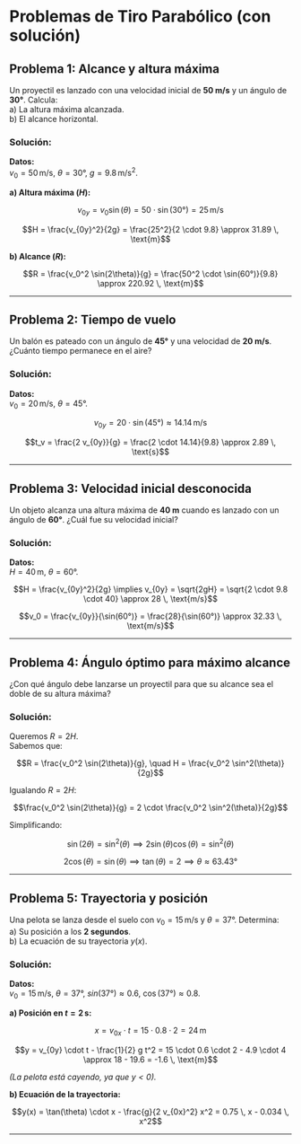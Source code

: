 # Problemas de Tiro Parabólico (con solución)

## Problema 1: Alcance y altura máxima
Un proyectil es lanzado con una velocidad inicial de **50 m/s** y un ángulo de **30°**. Calcula:  
a) La altura máxima alcanzada.  
b) El alcance horizontal.

### Solución:
**Datos:**  
$v_0 = 50 \, \text{m/s}$, $\theta = 30°$, $g = 9.8 \, \text{m/s}^2$.

**a) Altura máxima ($H$):**
``` math
v_{0y} = v_0 \sin(\theta) = 50 \cdot \sin(30°) = 25 \, \text{m/s}
```  
``` math
H = \frac{v_{0y}^2}{2g} = \frac{25^2}{2 \cdot 9.8} \approx 31.89 \, \text{m}
```

**b) Alcance ($R$):**  
``` math
R = \frac{v_0^2 \sin(2\theta)}{g} = \frac{50^2 \cdot \sin(60°)}{9.8} \approx 220.92 \, \text{m}
```

---

## Problema 2: Tiempo de vuelo
Un balón es pateado con un ángulo de **45°** y una velocidad de **20 m/s**. ¿Cuánto tiempo permanece en el aire?

### Solución:
**Datos:**  
$v_0 = 20 \, \text{m/s}$, $\theta = 45°$.  
``` math
v_{0y} = 20 \cdot \sin(45°) \approx 14.14 \, \text{m/s}
```  
``` math
t_v = \frac{2 v_{0y}}{g} = \frac{2 \cdot 14.14}{9.8} \approx 2.89 \, \text{s}
```

---

## Problema 3: Velocidad inicial desconocida
Un objeto alcanza una altura máxima de **40 m** cuando es lanzado con un ángulo de **60°**. ¿Cuál fue su velocidad inicial?

### Solución:
**Datos:**  
$H = 40 \, \text{m}$, $\theta = 60°$.  
``` math
H = \frac{v_{0y}^2}{2g} \implies v_{0y} = \sqrt{2gH} = \sqrt{2 \cdot 9.8 \cdot 40} \approx 28 \, \text{m/s}
```  
``` math
v_0 = \frac{v_{0y}}{\sin(60°)} = \frac{28}{\sin(60°)} \approx 32.33 \, \text{m/s}
```

---

## Problema 4: Ángulo óptimo para máximo alcance
¿Con qué ángulo debe lanzarse un proyectil para que su alcance sea el doble de su altura máxima?

### Solución:
Queremos $R = 2H$.  
Sabemos que:  
``` math
R = \frac{v_0^2 \sin(2\theta)}{g}, \quad H = \frac{v_0^2 \sin^2(\theta)}{2g}
```  
Igualando $R = 2H$:  
``` math
\frac{v_0^2 \sin(2\theta)}{g} = 2 \cdot \frac{v_0^2 \sin^2(\theta)}{2g}
```  
Simplificando:  
``` math
\sin(2\theta) = \sin^2(\theta) \implies 2 \sin(\theta) \cos(\theta) = \sin^2(\theta)
```  
``` math
2 \cos(\theta) = \sin(\theta) \implies \tan(\theta) = 2 \implies \theta \approx 63.43°
```

---

## Problema 5: Trayectoria y posición
Una pelota se lanza desde el suelo con $v_0 = 15 \, \text{m/s}$ y $\theta = 37°$. Determina:  
a) Su posición a los **2 segundos**.  
b) La ecuación de su trayectoria $y(x)$.

### Solución:
**Datos:**  
$v_0 = 15 \, \text{m/s}$, $\theta = 37°$, $sin(37°) \approx 0.6$, $\cos(37°) \approx 0.8$.

**a) Posición en $t = 2 \, \text{s}$:**  
``` math
x = v_{0x} \cdot t = 15 \cdot 0.8 \cdot 2 = 24 \, \text{m}
```  
``` math
y = v_{0y} \cdot t - \frac{1}{2} g t^2 = 15 \cdot 0.6 \cdot 2 - 4.9 \cdot 4 \approx 18 - 19.6 = -1.6 \, \text{m}
```  
*(La pelota está cayendo, ya que $y<0$).*

**b) Ecuación de la trayectoria:**  
``` math
y(x) = \tan(\theta) \cdot x - \frac{g}{2 v_{0x}^2} x^2 = 0.75 \, x - 0.034 \, x^2
```

---
